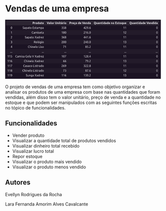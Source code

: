 # Vendas de uma empresa

<img src="./image.png" alt="Imagem do dataframe das vendas dos produtos."/>

<p>O projeto de vendas de uma empresa tem como objetivo organizar e analisar os produtos de uma empresa com base nas quantidades que foram vendidas, além disso tem o valor unitário, preço de venda e a quantidade no estoque e que podem ser manipulados com as seguintes funções escritas no tópico de funcionalidades.</p>

## Funcionalidades

<ul>
    <li>Vender produto</li>
    <li>Visualizar a quantidade total de produtos vendidos</li>
    <li>Visualizar dinheiro total recebido </li>
    <li>Visualizar lucro total</li>
    <li>Repor estoque</li>
    <li>Visualizar o produto mais vendido</li>
    <li>Visualizar o produto menos vendido</li>
</ul>

## Autores 

<p>Evellyn Rodrigues da Rocha</p>
<p>Lara Fernanda Amorim Alves Cavalcante</p>